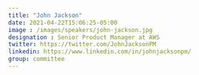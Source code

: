 ```yaml
---
title: "John Jackson"
date: 2021-04-22T15:06:25-05:00
image : /images/speakers/john-jackson.jpg
designation : Senior Product Manager at AWS
twitter: https://twitter.com/JohnJacksonPM
linkedin: https://www.linkedin.com/in/johnjacksonpm/
group: committee
---
```



